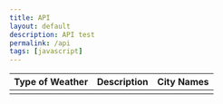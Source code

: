```yaml
---
title: API
layout: default
description: API test
permalink: /api
tags: [javascript]
---
```


<table>
  <thead>
  <tr>
    <th>Type of Weather</th>
    <th>Description</th>
    <th>City Names</th>
    <!-- <th>Active Cases</th> -->
  </tr>
  </thead>
  <tbody>
    <td id="type"></td>
    <td id="description"></td>
    <td id="city"></td>
    <!-- <td id="active_cases"></td> -->
  </tbody>

<!-- Script is layed out in a sequence (no function) and will execute when page is loaded -->

<script>
  // prepare HTML result container for new output
  const resultContainer = document.getElementById("result");

  // prepare fetch options
  const url = "https://open-weather-map27.p.rapidapi.com/weather";

  const options = {
	method: 'GET',
	headers: {
		'X-RapidAPI-Key': '99055c6785msh0eec04755216d76p1d458djsnf1bc6a1c3b66',
		'X-RapidAPI-Host': 'open-weather13.p.rapidapi.com'
	}
};

  // fetch the API
  fetch(url, options)
    // response is a RESTful "promise" on any successful fetch
    .then(response => {
      // check for response errors
      if (response.status !== 200) {
          const errorMsg = 'Database response error: ' + response.status;
          console.log(errorMsg);
          const tr = document.createElement("tr");
          const td = document.createElement("td");
          td.innerHTML = errorMsg;
          tr.appendChild(td);
          resultContainer.appendChild(tr);
          return;
      }
      // valid response will have json data
      response.json().then(weatherData => {
          console.log(weatherData);
          console.log(weatherData.weather);

          // World Data
          document.getElementById("type").innerHTML = weatherData.weather[0].main;
          document.getElementById("description").innerHTML = weatherData.weather[0].description.toUpperCase();
          document.getElementById("city").innerHTML = weatherData.name;
        //   document.getElementById("active_cases").innerHTML = data.world_total.active_cases;


      })
  })
  // catch fetch errors (ie ACCESS to server blocked)
  .catch(err => {
    console.error(err);
    const tr = document.createElement("tr");
    const td = document.createElement("td");
    td.innerHTML = err;
    tr.appendChild(td);
    resultContainer.appendChild(tr);
  });
</script>